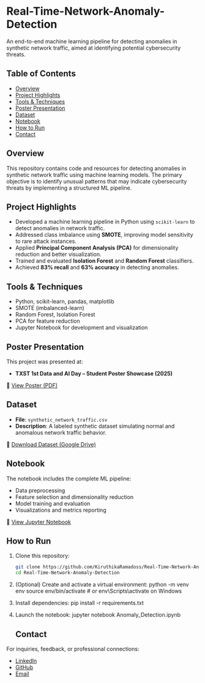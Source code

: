 # Real-Time-Network-Anomaly-Detection

An end-to-end machine learning pipeline for detecting anomalies in synthetic network traffic, aimed at identifying potential cybersecurity threats.

## Table of Contents

- [Overview](#overview)
- [Project Highlights](#project-highlights)
- [Tools & Techniques](#tools--techniques)
- [Poster Presentation](#poster-presentation)
- [Dataset](#dataset)
- [Notebook](#notebook)
- [How to Run](#how-to-run)
- [Contact](#contact)

## Overview
This repository contains code and resources for detecting anomalies in synthetic network traffic using machine learning models. The primary objective is to identify unusual patterns that may indicate cybersecurity threats by implementing a structured ML pipeline.

## Project Highlights

- Developed a machine learning pipeline in Python using `scikit-learn` to detect anomalies in network traffic.
- Addressed class imbalance using **SMOTE**, improving model sensitivity to rare attack instances.
- Applied **Principal Component Analysis (PCA)** for dimensionality reduction and better visualization.
- Trained and evaluated **Isolation Forest** and **Random Forest** classifiers.
- Achieved **83% recall** and **63% accuracy** in detecting anomalies.

## Tools & Techniques

- Python, scikit-learn, pandas, matplotlib
- SMOTE (imbalanced-learn)
- Random Forest, Isolation Forest
- PCA for feature reduction
- Jupyter Notebook for development and visualization

## Poster Presentation

This project was presented at:
- **TXST 1st Data and AI Day – Student Poster Showcase (2025)**

📄 [View Poster (PDF)](Poster%20-%20Kiruthika_Ramadoss.pdf)

## Dataset

- **File**: `synthetic_network_traffic.csv`
- **Description**: A labeled synthetic dataset simulating normal and anomalous network traffic behavior.

📁 [Download Dataset (Google Drive)](https://drive.google.com/file/d/1iSv1C7xmcWMhfMHxbd48Hc_-lJZIUgzn/view?usp=sharing)

## Notebook

The notebook includes the complete ML pipeline:
- Data preprocessing
- Feature selection and dimensionality reduction
- Model training and evaluation
- Visualizations and metrics reporting

📓 [View Jupyter Notebook](Anomaly_Detection.ipynb)

## How to Run

1. Clone this repository:
   ```bash
   git clone https://github.com/KiruthikaRamadoss/Real-Time-Network-Anomaly-Detection.git
   cd Real-Time-Network-Anomaly-Detection
   
2. (Optional) Create and activate a virtual environment:
python -m venv env
source env/bin/activate  # or env\Scripts\activate on Windows

4. Install dependencies:
   pip install -r requirements.txt

6. Launch the notebook:
   jupyter notebook Anomaly_Detection.ipynb


   ## Contact

For inquiries, feedback, or professional connections:

- [LinkedIn](https://www.linkedin.com/in/kiruthikaramadoss/)
- [GitHub](https://github.com/KiruthikaRamadoss)  
- [Email](mailto:k_r549@txstate.edu)

